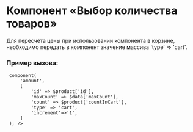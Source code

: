# Компонент «Выбор количества товаров»

Для пересчёта цены при использовании компонента в корзине, 
необходимо передать в компонент значение массива 'type' => 'cart'.

### Пример вызова:

```<?php
 component(
     'amount',
     [
         'id' => $product['id'],
         'maxCount' => $data['maxCount'],
         'count' => $product['countInCart'],
         'type' => 'cart',
         'increment'=>'1',
     ]
 ); ?>
```
